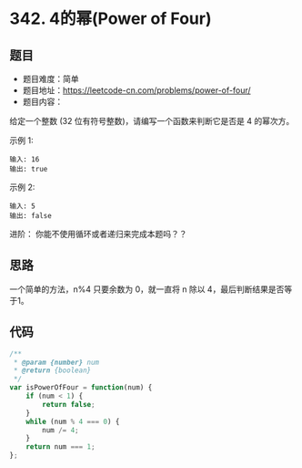 # 342. 4的幂(Power of Four)

## 题目
* 题目难度：简单
* 题目地址：https://leetcode-cn.com/problems/power-of-four/
* 题目内容：

给定一个整数 (32 位有符号整数)，请编写一个函数来判断它是否是 4 的幂次方。

示例 1:

```
输入: 16
输出: true
```

示例 2:

```
输入: 5
输出: false
```

进阶：
你能不使用循环或者递归来完成本题吗？？


## 思路
一个简单的方法，n%4 只要余数为 0，就一直将 n 除以 4，最后判断结果是否等于1。


## 代码
```JavaScript
/**
 * @param {number} num
 * @return {boolean}
 */
var isPowerOfFour = function(num) {
    if (num < 1) {
        return false;
    }
    while (num % 4 === 0) {
        num /= 4;
    }
    return num === 1;    
};
```
